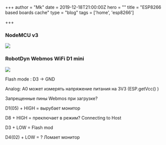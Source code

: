 +++
author = "Mk"
date = 2019-12-18T21:00:00Z
hero = ""
title = "ESP8266 based boards cache"
type = "blog"
tags = ['home', 'esp8266']

+++

### NodeMCU v3

![](/images/esp_layout.png)

### RobotDyn Webmos WiFi D1 mini

![](/images/wemos-d1-mini-pinout.jpg)

Flash mode : D3 -> GND

Analog: A0 может измерять напряжение питания на 3V3 (ESP.getVcc() )

Запрещенные пины Webmos при загрузке?

D1(05) + HIGH = вырубает монитор

D8 + HIGH = преключает в режим? Connecting to Host

D3 + LOW = Flash mod

D4(02) + LOW = ? Ломает монитор
